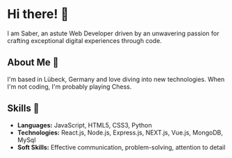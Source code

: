 # Hi there! 👋

I am Saber, an astute Web Developer driven by an unwavering passion for crafting exceptional digital experiences through code.

## About Me 🚀
I'm based in Lübeck, Germany and love diving into new technologies. When I'm not coding, I'm probably playing Chess.

## Skills 🔧
- **Languages:** JavaScript, HTML5, CSS3, Python
- **Technologies:** React.js, Node.js, Express.js, NEXT.js, Vue.js, MongoDB, MySql
- **Soft Skills:** Effective communication, problem-solving, attention to detail

